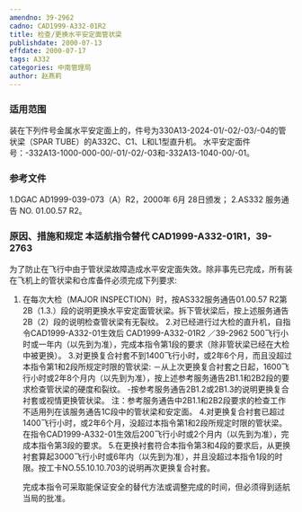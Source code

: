 ```yaml
---
amendno: 39-2962
cadno: CAD1999-A332-01R2
title: 检查/更换水平安定面管状梁
publishdate: 2000-07-13
effdate: 2000-07-17
tags: A332
categories: 中南管理局
author: 赵燕莉
---
```


### 适用范围 
装在下列件号金属水平安定面上的，件号为330A13-2024-01/-02/-03/-04的管状梁（SPAR TUBE）的A332C、C1、L和L1型直升机。
水平安定面件号：-332A13-1000-000-00/-01/-02/-03和-332A13-1040-00/-01。

### 参考文件
1.DGAC
 AD1999-039-073（A）R2，2000年 6月 28日颁发； 
2.AS332 
服务通告 NO. 01.00.57 R2。


### 原因、措施和规定 本适航指令替代 CAD1999-A332-01R1，39-2763 
为了防止在飞行中由于管状梁故障造成水平安定面失效。除非事先已完成，所有装在飞机上的管状梁和仓库备件必须完成下列要求: 
1. 在每次大检（MAJOR INSPECTION）时，按AS332服务通告01.00.57 R2第2B（1.3.）段的说明更换水平安定面管状梁。拆下管状梁后，按上述服务通告2B（2）段的说明检查管状梁有无裂纹。 
    2.对已经进行过大检的直升机，自指令CAD1999-A332-01生效后
       CAD1999-A332-01R2   ／39-2962 
500飞行小时或一年内（以先到为准），完成本指令第1段的要求（除非管状梁已经在大检中被更换）。 
    3.对更换复合衬套不到1400飞行小时，或2年6个月，而且没超过本指令第1和2段所规定时限的管状梁: 
    －从上次更换复合衬套之日起，1600飞行小时或2年8个月内（以先到为准），按上述参考服务通告2B1.1和2B2段的要求检查管状梁的硬度和裂纹。 
-按参考服务通告2B1.2或2B1.3的说明更换复合衬套或视情更换管状梁。     注：参考服务通告中2B1.1和2B2段要求的检查工作不适用列在该服务通告1C段中的管状梁和安定面。 
    4.对更换复合衬套已超过1400飞行小时，或2年6个月，没超过本指令第1和2段所规定时限的管状梁。在指令CAD1999-A332-01生效后200飞行小时或2个月内（以先到为准），完成本指令第3段的要求。 
    5.在更换衬套符合本指令第3和4段的要求后，从更换衬套算起3000飞行小时或6年内（以先到为准），并且没超过本指令1段的时限。按工卡NO.55.10.10.703的说明再次更换复合衬套。 

    完成本指令可采取能保证安全的替代方法或调整完成的时间，但必须得到适航当局的批准。
